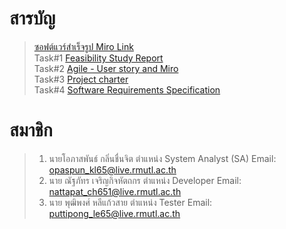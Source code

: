 # สารบัญ 

> [ซอฟต์แวร์สำเร็จรูป Miro Link](https://miro.com/app/board/uXjVKyqwhgs=/?share_link_id=148366782063) <br />
> Task#1 [Feasibility Study Report](https://github.com/puttipongle/final-team01-task-engce301/tree/ba501a7adf7b3cf192bd9d1ecc17fb477a2815a0/Task%231%20Feasibility%20Study%20Report) <br />
> Task#2 [Agile - User story and Miro](https://github.com/puttipongle/final-team01-task-engce301/tree/ba501a7adf7b3cf192bd9d1ecc17fb477a2815a0/Task%232%20Agile%20-%20User%20story%20and%20Miro) <br />
> Task#3 [Project charter](https://github.com/puttipongle/final-team01-task-engce301/tree/ba501a7adf7b3cf192bd9d1ecc17fb477a2815a0/Task%233%20Project%20charter) <br />
> Task#4 [Software Requirements Specification](https://github.com/puttipongle/final-team01-task-engce301/tree/ba501a7adf7b3cf192bd9d1ecc17fb477a2815a0/Task%234%20Software%20Requirements%20Specification) <br />


# สมาชิก 
> 1. นายโอภาสพันธ์ กลิ่นชื่นจิต    ตำแหน่ง System Analyst (SA) Email: opaspun_kl65@live.rmutl.ac.th </tr> <br />
> 2. นาย ณัฐภัทร เจริญกิจหัตถกร  ตำแหน่ง Developer           Email: nattapat_ch651@live.rmutl.ac.th </tr> <br />
> 3. นาย พุฒิพงศ์  หลีแก้วสาย   ตำแหน่ง Tester              Email: puttipong_le65@live.rmutl.ac.th </tr> <br />
